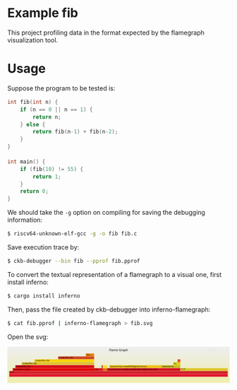 # Example fib

This project profiling data in the format expected by the flamegraph visualization tool.

# Usage

Suppose the program to be tested is:

```c
int fib(int n) {
    if (n == 0 || n == 1) {
        return n;
    } else {
        return fib(n-1) + fib(n-2);
    }
}

int main() {
    if (fib(10) != 55) {
        return 1;
    }
    return 0;
}
```

We should take the `-g` option on compiling for saving the debugging information:

```sh
$ riscv64-unknown-elf-gcc -g -o fib fib.c
```

Save execution trace by:

```sh
$ ckb-debugger --bin fib --pprof fib.pprof
```

To convert the textual representation of a flamegraph to a visual one, first install inferno:

```sh
$ cargo install inferno
```

Then, pass the file created by ckb-debugger into inferno-flamegraph:

```sh
$ cat fib.pprof | inferno-flamegraph > fib.svg
```

Open the svg:

![img](fib.svg)
